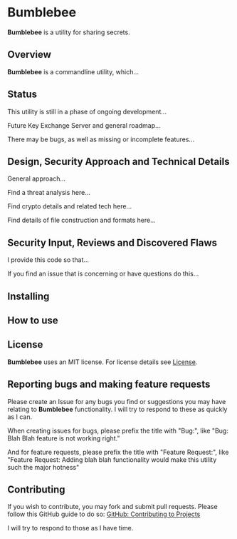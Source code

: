 # Bumblebee
**Bumblebee** is a utility for sharing secrets. 

## Overview
**Bumblebee** is a commandline utility, which...

## Status
This utility is still in a phase of ongoing development...

Future Key Exchange Server and general roadmap...

There may be bugs, as well as missing or incomplete features...

## Design, Security Approach and Technical Details
General approach...

Find a threat analysis here...

Find crypto details and related tech here...

Find details of file construction and formats here...

## Security Input, Reviews and Discovered Flaws
I provide this code so that...

If you find an issue that is concerning or have questions do this...

## Installing

## How to use

## License
**Bumblebee** uses an MIT license.  For license details see [License](LICENSE).

## Reporting bugs and making feature requests
Please create an Issue for any bugs you find or suggestions you may have relating to
**Bumblebee** functionality. I will try to respond to these as quickly as I can.

When creating issues for bugs, please prefix the title with "Bug:", like "Bug: Blah Blah feature is not working right."

And for feature requests, please prefix the title with "Feature Request:", like "Feature Request: Adding blah blah functionality would make this utility such the major hotness"

## Contributing
If you wish to contribute, you may fork and submit pull requests. 
Please follow this GitHub guide to do so: 
[GitHub: Contributing to Projects](https://docs.github.com/en/get-started/quickstart/contributing-to-projects) 

I will try to respond to those as I have time.